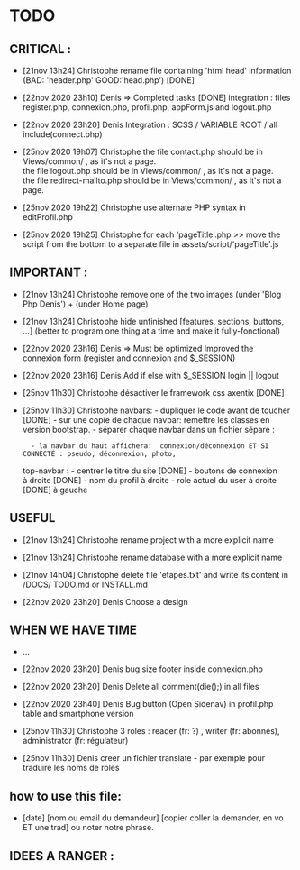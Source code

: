 # TODO
## CRITICAL :
- [21nov 13h24] Christophe
    rename file containing 'html head' information (BAD: 'header.php' GOOD:'head.php')    [DONE]

- [22nov 2020 23h10] Denis => Completed tasks                                             [DONE]
    integration : files register.php, connexion.php, profil.php, appForm.js and logout.php

- [22nov 2020 23h20] Denis
    Integration : SCSS / VARIABLE ROOT / all include(connect.php)

- [25nov 2020 19h07] Christophe
    the file contact.php should be in Views/common/ , as it's not a page.   
    the file logout.php should be in Views/common/ , as it's not a page.   
    the file redirect-mailto.php should be in Views/common/ , as it's not a page.   

- [25nov 2020 19h22] Christophe
    use alternate PHP syntax in editProfil.php

- [25nov 2020 19h25] Christophe
    for each  'pageTitle'.php   >> move the script from the bottom to a separate file in assets/script/'pageTitle'.js

## IMPORTANT :
    
- [21nov 13h24] Christophe
    remove one of the two images (under 'Blog Php Denis') + (under Home page)

- [21nov 13h24] Christophe
    hide unfinished [features, sections, buttons, ...] (better to program one thing at a time and make it fully-fonctional)

- [22nov 2020 23h16] Denis => Must be optimized
    Improved the connexion form (register and connexion and $_SESSION)

- [22nov 2020 23h16] Denis 
    Add if else with $_SESSION  login || logout

- [25nov 11h30] Christophe
    désactiver le framework css axentix                     [DONE]

- [25nov 11h30] Christophe
    navbars:
        - dupliquer le code avant de toucher                [DONE]
        - sur une copie de chaque navbar: remettre les classes en version bootstrap.
        - séparer chaque navbar dans un fichier séparé :

        - la navbar du haut affichera:  connexion/déconnexion ET SI CONNECTÉ : pseudo, déconnexion, photo, 

    top-navbar : 
        - centrer le titre du site    [DONE]
        - boutons de connexion à droite [DONE]
        - nom du profil à droite
        - role actuel du user à droite   [DONE] à gauche

## USEFUL
- [21nov 13h24] Christophe
    rename project with a more explicit name
- [21nov 13h24] Christophe
    rename database with a more explicit name
- [21nov 14h04] Christophe
    delete file 'etapes.txt' and write its content in /DOCS/ TODO.md or INSTALL.md

- [22nov 2020 23h20] Denis
    Choose a design

## WHEN WE HAVE TIME
- ...

- [22nov 2020 23h20] Denis
    bug size footer inside connexion.php
- [22nov 2020 23h20] Denis
    Delete all comment(die();) in all files
- [22nov 2020 23h40] Denis
    Bug button (Open Sidenav) in profil.php table and smartphone version 

- [25nov 11h30] Christophe
    3 roles : reader (fr: ?) , writer (fr: abonnés), administrator (fr: régulateur)

- [25nov 11h30] Denis
    creer un fichier translate
        - par exemple pour traduire les noms de roles


## how to use this file:
- [date] [nom ou email du demandeur] 
    [copier coller la demander, en vo ET une trad] ou noter notre phrase.


## IDEES A RANGER :

